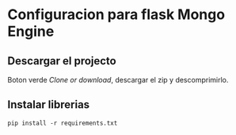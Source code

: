 # Configuracion para flask Mongo Engine


## Descargar el projecto

Boton verde *Clone or download*, descargar el zip y descomprimirlo.

## Instalar librerias

```console
pip install -r requirements.txt 
```